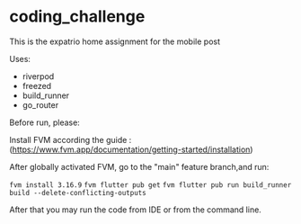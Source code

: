 # coding_challenge
This is the expatrio home assignment for the mobile post

Uses: 
 - riverpod
 - freezed
 - build_runner
 - go_router


Before run, please: 

Install FVM according the guide : 
(https://www.fvm.app/documentation/getting-started/installation)

After globally activated FVM, go to the "main" feature branch,and run:

`fvm install 3.16.9`
`fvm flutter pub get`
`fvm flutter pub run build_runner build --delete-conflicting-outputs`

After that you may run the code from IDE or from the command line.
